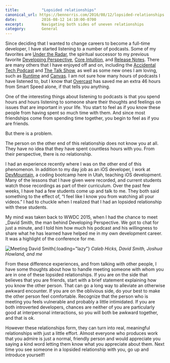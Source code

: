```yaml
---
title:          "Lopsided relationships"
canonical_url: https://bennorris.com/2016/08/12/lopsided-relationships
date:           2016-08-12 14:10:00-0700
excerpt:        Navigating both sides of uneven relationships
category:       General
---
```


Since deciding that I wanted to change careers to become a full-time developer, I have started listening to a number of podcasts. Some of my favorites are [Under the Radar](https://www.relay.fm/radar), the spiritual successor to my previous favorite [Developing Perspective](https://developingperspective.com), [Core Intuition](https://www.coreint.org), and [Release Notes](https://releasenotes.tv). There are many others that I have enjoyed off and on, including the [Accidental Tech Podcast](https://atp.fm) and [The Talk Show](https://daringfireball.net/thetalkshow/), as well as some new ones I am loving, such as [Runtime](https://spec.fm/podcasts/runtime) and [Canvas](https://www.relay.fm/canvas). I am not sure how many hours of podcasts I have listened to, but I know that [Overcast](https://overcast.fm) has saved me an extra 46 hours from Smart Speed alone, if that tells you anything.

One of the interesting things about listening to podcasts is that you spend hours and hours listening to someone share their thoughts and feelings on issues that are important in your life. You start to feel as if you know these people from having spent so much time with them. And since most friendships come from spending time together, you begin to feel as if you are friends.

But there is a problem.

The person on the other end of this relationship does not know you at all. They have no idea that they have spent countless hours with you. From their perspective, there is _no_ relationship.

I had an experience recently where I was on the other end of this phenomenon. In addition to my day job as an iOS developer, I work at [DevMountain](https://devmounta.in), a coding bootcamp here in Utah, teaching iOS development. Many of the lessons that I have given were recorded, and current students watch those recordings as part of their curriculum. Over the past few weeks, I have had a few students come up and talk to me. They both said something to the effect of, “I feel like I know you from watching all your videos.” I had to chuckle when I realized that I had an lopsided relationship with these students.

My mind was taken back to WWDC 2015, when I had the chance to meet \_David Smith, the man behind Developing Perspective. We got to chat for just a minute, and I told him how much his podcast and his willingness to share what he has learned have helped me in my own development career. It was a highlight of the conference for me.

![Meeting David Smith](https://media.bennorris.com/images/posts/david-smith.jpg){:loading="lazy"}
*Caleb Hicks, David Smith, Joshua Howland, and me*

From these difference experiences, and from talking with other people, I have some thoughts about how to handle meeting someone with whom you are in one of these lopsided relationships. If you are on the side that believes that you are friends, start with a brief statement explaining how you know the other person. That can go a long way to alleviate an otherwise awkward encounter. If you are on the oblivious side, do your best to make the other person feel comfortable. Recognize that the person who is meeting you feels vulnerable and probably a little intimidated. If you are both introverted developers, chances are neither of you are particularly good at interpersonal interactions, so you will both be awkward together, and that is ok.

However these relationships form, they can turn into real, meaningful relationships with just a little effort. Almost everyone who produces work that you admire is just a normal, friendly person and would appreciate you saying a kind word letting them know what you appreciate about them. Next time you see someone in a lopsided relationship with you, go up and introduce yourself!

